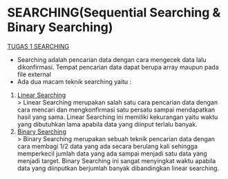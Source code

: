 # SEARCHING(Sequential Searching & Binary Searching)
[TUGAS 1 SEARCHING](https://github.com/ibrboim/ASD/tree/main/Tugas%201%20Searching)
 * Searching adalah pencarian data dengan cara mengecek data lalu dikonfirmasi. Tempat pencarian data dapat berupa array maupun pada file external
 * Ada dua macam teknik searching yaitu :
 1. [Linear Searching](https://github.com/ibrboim/ASD/blob/main/Tugas%201%20Searching/Linear%20searching.c)\
      &gt; Linear Searching merupakan salah satu cara pencarian data dengan cara mencari dan mengkonfirmasi satu persatu sampai mendapatkan hasil yang sama.
      Linear Searching ini memiliki kekurangan yaitu waktu yang dibutuhkan lama apabila data yang diinput terlalu banyak.
 2. [Binary Searching](https://github.com/ibrboim/ASD/blob/main/Tugas%201%20Searching/Binary%20searching.c)\
      &gt; Binary Searching merupakan sebuah teknik pencarian data dengan cara membagi 1/2 data yang ada secara berulang kali sehingga memperkecil jumlah data yang ada sampai menjadi satu data yang menjadi target.
Binary Searching ini sangat menyingkat waktu apabila data yang diinputkan berjumlah banyak dibandingkan linear searching. 
